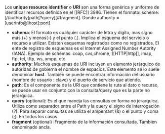 Los **unique resource identifier** o **URI**  son una forma genérica y uniforme de identificar recursos definida en el [[RFC]] 3986.
Tienen el formato: scheme:\[//authority]path\[?query]\[#fragment].
Donde authority = \[userinfo@]host\[:port]

- **schema**: El formato es cualquier carácter de letra y digito, mas signo más (+) y menos(-) y el punto (.). Implica el esquema del servicio o recurso a utilizar. Existen esquemas registrados como no registrados. El ente de registro de esquemas es el Internet Assigned Number Autority (IANA). Ejemplo de schemas: coap, cvs,chrome, [[HTTP|http]], imap, ftp, tel, tftp, ws, xmpp, etc.
- **authority**: Muchos esquemas de URI incluyen un elemento jerárquico de autoridad de gobierna el nombre de espacios. Este elemento se lo suele denominar **host**. También se puede encontrar información del usuario (nombre de usuario : clave) y el puerto de servicio que atiende. 
- **path**: Es el componente de la URI que contiene la ruta al dato o recurso, se puede usar en conjunto con la consulta/query que es la parte no jerarquica. 
- **query** (optional): Es el que maneja las consultas en forma no jerarquica. Utiliza como separador entre el Path y la query el signo de interrogación (?). Para separar consultas se utiliza el ampersant (&) o el punto y coma (;). En todos los casos 
- **fragment** (optional) :Fragmento de la información consultada. Tambien denominado ancla.